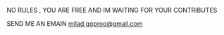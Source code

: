 NO RULES , YOU ARE FREE AND IM WAITING FOR YOUR CONTRIBUTES

SEND ME AN EMAIN 
milad.goproo@gmail.com


